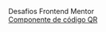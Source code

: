 Desafios Frontend Mentor
<br>
<a href ="https://github.com/ThiagoTelheiro/desafios-frontend-mentor/tree/main/componente-de-codigoqr">Componente de código QR</a>
